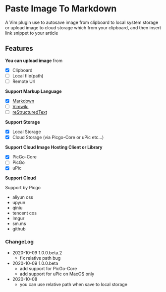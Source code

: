 Paste Image To Markdown
=======================

A Vim plugin use to autosave  image from clipboard to local system storage or upload image to cloud storage which from your clipboard, and then insert link snippet to your article

## Features

**You can upload image** from

* [x] Clipboard
* [ ] Local file(path)
* [ ] Remote Url

**Support Markup Language**

* [x] [Markdown](https://daringfireball.net/projects/markdown/)
* [ ] [Vimwiki](https://github.com/vimwiki/vimwiki)
* [ ] [reStructuredText](https://www.sphinx-doc.org/en/master/usage/restructuredtext/index.html)

**Support Storage**

* [x] Local Storage
* [x] Cloud Storage (via Picgo-Core or uPic etc...)

**Support Cloud Image Hosting Client or Library**

* [x] PicGo-Core
* [ ] PicGo
* [x] uPic

**Support Cloud**

Support by Picgo

* aliyun oss
* upyun
* qiniu
* tencent cos
* Imgur
* sm.ms
* github


### ChangeLog

* 2020-10-09 1.0.0.beta.2
	- fix relative path bug
* 2020-10-09 1.0.0.beta
	- add support for PicGo-Core
	- add support for uPic on MacOS only
* 2020-10-08
	- you can use relative path when save to local storage
